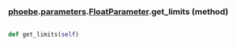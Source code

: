 ### [phoebe](phoebe.md).[parameters](phoebe.parameters.md).[FloatParameter](phoebe.parameters.FloatParameter.md).get_limits (method)


```py

def get_limits(self)

```



